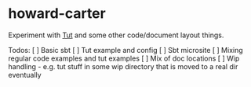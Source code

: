 # howard-carter

Experiment with [Tut](http://tpolecat.github.io/tut//) and some other code/document layout things.

Todos:
[ ] Basic sbt
[ ] Tut example and config
[ ] Sbt microsite
[ ] Mixing regular code examples and tut examples
[ ] Mix of doc locations
[ ] Wip handling - e.g. tut stuff in some wip directory that is moved to a real dir eventually
